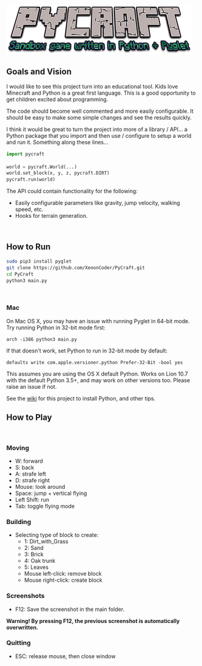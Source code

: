 ![PyCraft](/PyCraft.png "PyCraft")

## Goals and Vision

I would like to see this project turn into an educational tool. Kids love Minecraft and Python is a great first language.
This is a good opportunity to get children excited about programming.

The code should become well commented and more easily configurable. It should be easy to make some simple changes
and see the results quickly.

I think it would be great to turn the project into more of a library / API... a Python package that you import and then
use / configure to setup a world and run it. Something along these lines...


```python
import pycraft

world = pycraft.World(...)
world.set_block(x, y, z, pycraft.DIRT)
pycraft.run(world)
```

The API could contain functionality for the following:

- Easily configurable parameters like gravity, jump velocity, walking speed, etc.
- Hooks for terrain generation.
<br/>

## How to Run

```bash
sudo pip3 install pyglet
git clone https://github.com/XenonCoder/PyCraft.git
cd PyCraft
python3 main.py
```
<br/>

### Mac

On Mac OS X, you may have an issue with running Pyglet in 64-bit mode. Try running Python in 32-bit mode first:

```shell
arch -i386 python3 main.py
```

If that doesn't work, set Python to run in 32-bit mode by default:

```shell
defaults write com.apple.versioner.python Prefer-32-Bit -bool yes 
```

This assumes you are using the OS X default Python.  Works on Lion 10.7 with the default Python 3.5+, and may work on other versions too.  Please raise an issue if not.

See the [wiki](https://github.com/XenonCoder/PyCraft/wiki) for this project to install Python, and other tips.
<br/>

## How to Play
<br/>

### Moving

- W: forward
- S: back
- A: strafe left
- D: strafe right
- Mouse: look around
- Space: jump + vertical flying
- Left Shift: run
- Tab: toggle flying mode

### Building

- Selecting type of block to create:
    - 1: Dirt_with_Grass
    - 2: Sand
    - 3: Brick
    - 4: Oak trunk
    - 5: Leaves
    - Mouse left-click: remove block
    - Mouse right-click: create block
    
### Screenshots

- F12: Save the screenshot in the main folder.

**Warning! By pressing F12, the previous screenshot is automatically overwritten.**

### Quitting

- ESC: release mouse, then close window
